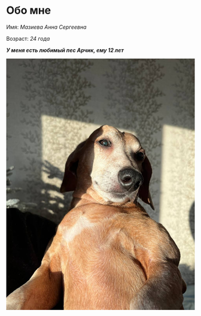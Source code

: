 # Обо мне

Имя: *Мазиева Анна Сергеевна*

Возраст: *24 года*

***У меня есть любимый пес Арчик, ему 12 лет***

![ФОТО](photo_2024-01-03_21-46-25.jpg)
